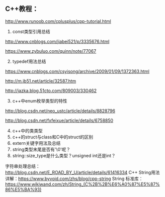 ## C++教程：

http://www.runoob.com/cplusplus/cpp-tutorial.html

1. const类型引用总结

http://www.cnblogs.com/jiabei521/p/3335676.html

https://www.zybuluo.com/quinn/note/77067

2. typedef用法总结

https://www.cnblogs.com/csyisong/archive/2009/01/09/1372363.html

http://m.jb51.net/article/32587.htm

http://jazka.blog.51cto.com/809003/330462

3. c++中enum枚举类型的特性

http://blog.csdn.net/neo_ustc/article/details/8828796

http://blog.csdn.net/fxfeixue/article/details/6758850

4. c++中的类类型
5. c++的struct与class和C中的struct的区别
6. extern关键字用法及总结
7. string类型末尾是否有'\0'呢？
8. string::size_type是什么类型？unsigned int还是int？


字符串处理总结：http://blog.csdn.net/E_ROAD_BY_U/article/details/61416334
C++ String用法详解：https://www.byvoid.com/zhs/blog/cpp-string
String 标准库：https://www.wikiwand.com/zh/String_(C%2B%2B%E6%A0%87%E5%87%86%E5%BA%93)


